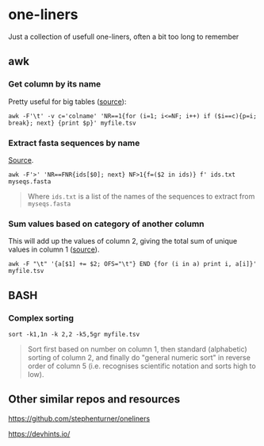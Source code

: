 # one-liners
Just a collection of usefull one-liners, often a bit too long to remember


## awk

### Get column by its name
Pretty useful for big tables ([source](https://stackoverflow.com/a/24118223/6554591)):

```
awk -F'\t' -v c='colname' 'NR==1{for (i=1; i<=NF; i++) if ($i==c){p=i; break}; next} {print $p}' myfile.tsv
```

### Extract fasta sequences by name
[Source](https://stackoverflow.com/a/49737831/6554591).
```
awk -F'>' 'NR==FNR{ids[$0]; next} NF>1{f=($2 in ids)} f' ids.txt myseqs.fasta
```
> Where `ids.txt` is a list of the names of the sequences to extract from `myseqs.fasta`

### Sum values based on category of another column

This will add up the values of column 2, giving the total sum of unique values in column 1 ([source](https://unix.stackexchange.com/a/242972)).
```
awk -F "\t" '{a[$1] += $2; OFS="\t"} END {for (i in a) print i, a[i]}' myfile.tsv
```


## BASH

### Complex sorting

```
sort -k1,1n -k 2,2 -k5,5gr myfile.tsv
```
> Sort first based on number on column 1, then standard (alphabetic) sorting of column 2, and finally do "general numeric sort" in reverse order of column 5 (i.e. recognises scientific notation and sorts high to low).

## Other similar repos and resources

https://github.com/stephenturner/oneliners

https://devhints.io/
